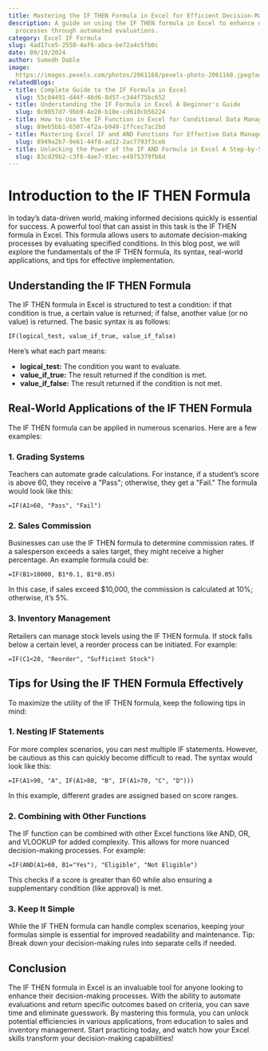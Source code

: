 ```yaml
---
title: Mastering the IF THEN Formula in Excel for Efficient Decision-Making
description: A guide on using the IF THEN formula in Excel to enhance decision-making
  processes through automated evaluations.
category: Excel IF Formula
slug: 4ad17ce5-2550-4af6-abca-be72a4c5fb0c
date: 09/19/2024
author: Sumedh Dable
image: 
  https://images.pexels.com/photos/2061168/pexels-photo-2061168.jpeg?auto=compress&cs=tinysrgb&w=600
relatedBlogs:
- title: Complete Guide to the IF Formula in Excel
  slug: 55c04491-d44f-46d6-8d57-c344f75bc652
- title: Understanding the IF Formula in Excel A Beginner's Guide
  slug: 0c0057d7-9bb9-4e28-b10e-cd610cb56224
- title: How to Use the IF Function in Excel for Conditional Data Management
  slug: 89eb5bb1-6507-4f2a-b949-1ffcec7ac2bd
- title: Mastering Excel IF and AND Functions for Effective Data Management
  slug: 8949a2b7-9e61-44f8-ad12-2ac7793f3ceb
- title: Unlocking the Power of the IF AND Formula in Excel A Step-by-Step Guide
  slug: 83cd29b2-c3f6-4ae7-91ec-e4975379fb6d
---
```


# Introduction to the IF THEN Formula

In today’s data-driven world, making informed decisions quickly is essential for success. A powerful tool that can assist in this task is the IF THEN formula in Excel. This formula allows users to automate decision-making processes by evaluating specified conditions. In this blog post, we will explore the fundamentals of the IF THEN formula, its syntax, real-world applications, and tips for effective implementation.

## Understanding the IF THEN Formula

The IF THEN formula in Excel is structured to test a condition: if that condition is true, a certain value is returned; if false, another value (or no value) is returned. The basic syntax is as follows:

```excel
IF(logical_test, value_if_true, value_if_false)
```

Here’s what each part means:

- **logical_test:** The condition you want to evaluate.
- **value_if_true:** The result returned if the condition is met.
- **value_if_false:** The result returned if the condition is not met.

## Real-World Applications of the IF THEN Formula

The IF THEN formula can be applied in numerous scenarios. Here are a few examples:

### 1. Grading Systems

Teachers can automate grade calculations. For instance, if a student’s score is above 60, they receive a "Pass"; otherwise, they get a "Fail." The formula would look like this:

```excel
=IF(A1>60, "Pass", "Fail")
```

### 2. Sales Commission

Businesses can use the IF THEN formula to determine commission rates. If a salesperson exceeds a sales target, they might receive a higher percentage. An example formula could be:

```excel
=IF(B1>10000, B1*0.1, B1*0.05)
```

In this case, if sales exceed $10,000, the commission is calculated at 10%; otherwise, it’s 5%.

### 3. Inventory Management

Retailers can manage stock levels using the IF THEN formula. If stock falls below a certain level, a reorder process can be initiated. For example:

```excel
=IF(C1<20, "Reorder", "Sufficient Stock")
```

## Tips for Using the IF THEN Formula Effectively

To maximize the utility of the IF THEN formula, keep the following tips in mind:

### 1. Nesting IF Statements

For more complex scenarios, you can nest multiple IF statements. However, be cautious as this can quickly become difficult to read. The syntax would look like this:

```excel
=IF(A1>90, "A", IF(A1>80, "B", IF(A1>70, "C", "D")))
```

In this example, different grades are assigned based on score ranges.

### 2. Combining with Other Functions

The IF function can be combined with other Excel functions like AND, OR, and VLOOKUP for added complexity. This allows for more nuanced decision-making processes. For example:

```excel
=IF(AND(A1>60, B1="Yes"), "Eligible", "Not Eligible")
```

This checks if a score is greater than 60 while also ensuring a supplementary condition (like approval) is met.

### 3. Keep It Simple

While the IF THEN formula can handle complex scenarios, keeping your formulas simple is essential for improved readability and maintenance. Tip: Break down your decision-making rules into separate cells if needed.

## Conclusion

The IF THEN formula in Excel is an invaluable tool for anyone looking to enhance their decision-making processes. With the ability to automate evaluations and return specific outcomes based on criteria, you can save time and eliminate guesswork. By mastering this formula, you can unlock potential efficiencies in various applications, from education to sales and inventory management. Start practicing today, and watch how your Excel skills transform your decision-making capabilities!